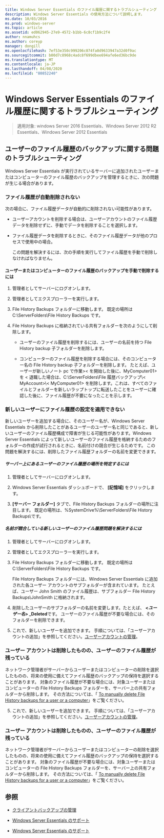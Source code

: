 ```yaml
---
title: Windows Server Essentials のファイル履歴に関するトラブルシューティング
description: Windows Server Essentials の使用方法について説明します。
ms.date: 10/03/2016
ms.prod: windows-server
ms.topic: article
ms.assetid: ed062945-27e9-4572-b1bb-6c8cf1b9c2f4
author: nnamuhcs
ms.author: coreyp
manager: dongill
ms.openlocfilehash: 7ef53e350c999206c074fa0d9633947a32d0f9ac
ms.sourcegitcommit: b00d7c8968c4adc8f699dbee694afe6ed36bc9de
ms.translationtype: MT
ms.contentlocale: ja-JP
ms.lasthandoff: 04/08/2020
ms.locfileid: "80852240"
---
```

# <a name="troubleshoot-file-history-in-windows-server-essentials"></a>Windows Server Essentials のファイル履歴に関するトラブルシューティング

>適用対象: windows Server 2016 Essentials、Windows Server 2012 R2 Essentials、Windows Server 2012 Essentials 
  
## <a name="troubleshoot-issues-with-user-file-history-backups"></a>ユーザーのファイル履歴のバックアップに関する問題のトラブルシューティング  
 Windows Server Essentials が実行されているサーバーに追加されたユーザーまたはコンピューターのファイル履歴のバックアップを管理するときに、次の問題が生じる場合があります。  
  
### <a name="file-history-data-is-not-automatically-deleted"></a>ファイル履歴が自動削除されない  
 次の場合に、ファイル履歴データが自動的に削除されない可能性があります。  
  
- ユーザーアカウントを削除する場合は、ユーザーアカウントのファイル履歴データを削除せずに、手動でデータを削除することを選択します。  
  
- ファイル履歴データを削除するときに、そのファイル履歴データが他のプロセスで使用中の場合。  
  
  この問題を解決するには、次の手順を実行してファイル履歴を手動で削除しなければなりません。  
  
####  <a name="to-manually-delete-file-history-backups-for-a-user-or-a-computer"></a><a name="BKMK_manuallyDelete"></a>ユーザーまたはコンピューターのファイル履歴のバックアップを手動で削除するには  
  
1.  管理者としてサーバーにログオンします。  
  
2.  管理者としてエクスプローラーを実行します。  
  
3.  File History Backups フォルダーに移動します。 既定の場所は C:\ServerFolders\File History Backups です。  
  
4.  File History Backups に格納されている共有フォルダーを次のようにして削除します。  
  
    -   ユーザーのファイル履歴を削除するには、ユーザーの名前を持つ File History backup 子フォルダーを削除します。  
  
    -   コンピューターのファイル履歴を削除する場合には、そのコンピューター名の File History backup 子フォルダーを削除します。 たとえば、ユーザーが新しいノート pc で作業\>< を開始した後に、MyComputer01\> を < 退職した場合は、C:\ServerFolders\File 履歴バックアップ\\< MyAccount\>\\< MyComputer01\> を削除します。これは、すべてのファイルとフォルダーを新しいラップトップに転送したことをユーザーに確認した後に、ファイル履歴が不要になったことを示します。  
  
### <a name="cannot-apply-file-history-setting-to-a-new-user"></a>新しいユーザーにファイル履歴の設定を適用できない  
 新しいユーザーを追加する場合に、そのユーザー名が、Windows Server Essentials から削除したことがあるユーザーのユーザー名と同じであると、新しいユーザーのファイル履歴構成で障害が生じる可能性があります。Windows Server Essentials によって新しいユーザーのファイル履歴を格納するためのフォルダーの作成が試行されるときに、名前付けの競合が生じるためです。 この問題を解決するには、削除したファイル履歴フォルダーの名前を変更できます。  
  
##### <a name="to-locate-user-file-history-on-the-server"></a>サーバー上にあるユーザーのファイル履歴の場所を特定するには  
  
1.  管理者としてサーバーにログオンします。  
  
2.  Windows Server Essentials ダッシュボードで、 **[記憶域]** をクリックします。  
  
3.  **[サーバー フォルダー]** タブで、File History Backups フォルダーの場所に注目します。 既定の場所は、%SystemDrive%\ServerFolders\File History Backups\\です。  
  
##### <a name="to-resolve-file-history-issues-for-a-new-user-with-a-name-conflict"></a>名前が競合している新しいユーザーのファイル履歴問題を解決するには  
  
1.  管理者としてサーバーにログオンします。  
  
2.  管理者としてエクスプローラーを実行します。  
  
3.  File History Backups フォルダーに移動します。 既定の場所は C:\ServerFolders\File History Backups です。  
  
     File History Backups フォルダーには、Windows Server Essentials に追加された各ユーザー アカウントのサブフォルダーが含まれています。 たとえば、ユーザー John Smith のファイル履歴は、サブフォルダー File History Backups\JohnSmith に格納されます。  
  
4.  削除したユーザーのサブフォルダーの名前を変更します。たとえば、 **<*ユーザー名*> _Deleted**です。 ユーザーのファイル履歴が不要な場合には、そのフォルダーを削除できます。  
  

5.  これで、新しいユーザーを追加できます。 手順については、「ユーザーアカウントの追加」を参照してください。[ユーザーアカウントの管理](../manage/Manage-User-Accounts-in-Windows-Server-Essentials.md)。  
  
### <a name="a-user-account-was-removed-but-the-users-file-history-remains"></a>ユーザー アカウントは削除したものの、ユーザーのファイル履歴が残っている  
 ネットワーク管理者がサーバーからユーザーまたはコンピューターの削除を選択したものの、将来の使用に備えてファイル履歴のバックアップの保持を選択することがあります。 対象のファイル履歴が不要な場合には、対象ユーザーまたはコンピューターの File History Backups フォルダーを、サーバー上の共有フォルダーから削除します。 その方法については、「 [To manually delete File History backups for a user or a computer](Troubleshoot-File-History-in-Windows-Server-Essentials.md#BKMK_manuallyDelete)」をご覧ください。  

5. これで、新しいユーザーを追加できます。 手順については、「ユーザーアカウントの追加」を参照してください。[ユーザーアカウントの管理](../manage/Manage-User-Accounts-in-Windows-Server-Essentials.md)。  
  
### <a name="a-user-account-was-removed-but-the-users-file-history-remains"></a>ユーザー アカウントは削除したものの、ユーザーのファイル履歴が残っている  
 ネットワーク管理者がサーバーからユーザーまたはコンピューターの削除を選択したものの、将来の使用に備えてファイル履歴のバックアップの保持を選択することがあります。 対象のファイル履歴が不要な場合には、対象ユーザーまたはコンピューターの File History Backups フォルダーを、サーバー上の共有フォルダーから削除します。 その方法については、「 [To manually delete File History backups for a user or a computer](../support/Troubleshoot-File-History-in-Windows-Server-Essentials.md#BKMK_manuallyDelete)」をご覧ください。  

  
## <a name="see-also"></a>参照  
  
-   [クライアントバックアップの管理](../manage/Manage-Client-Computer-Backup-in-Windows-Server-Essentials.md)  
  

-   [Windows Server Essentials のサポート](Support-Windows-Server-Essentials.md)

-   [Windows Server Essentials のサポート](../support/Support-Windows-Server-Essentials.md)

